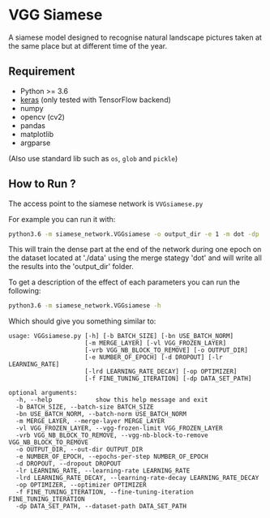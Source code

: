 # VGG Siamese

A siamese model designed to recognise natural landscape 
pictures taken at the same place but at different time 
of the year.

## Requirement

 - Python >= 3.6
 - [keras](https://github.com/keras-team/keras) (only tested with TensorFlow backend)
 - numpy
 - opencv (cv2)
 - pandas
 - matplotlib
 - argparse
 
(Also use standard lib such as `os`, `glob` and `pickle`)

## How to Run ?

The access point to the siamese network is `VVGsiamese.py`

For example you can run it with:

```bash
python3.6 -m siamese_network.VGGsiamese -o output_dir -e 1 -m dot -dp ./data
```
   
This will train the dense part at the end of the network during one epoch on the dataset located at './data'
using the merge stategy 'dot' and will write all the results into the 'output_dir' folder.

To get a description of the effect of each parameters you can run the following:

```bash
python3.6 -m siamese_network.VGGsiamese -h
```

Which should give you something similar to:
 
```commandline
usage: VGGsiamese.py [-h] [-b BATCH_SIZE] [-bn USE_BATCH_NORM]
                     [-m MERGE_LAYER] [-vl VGG_FROZEN_LAYER]
                     [-vrb VGG_NB_BLOCK_TO_REMOVE] [-o OUTPUT_DIR]
                     [-e NUMBER_OF_EPOCH] [-d DROPOUT] [-lr LEARNING_RATE]
                     [-lrd LEARNING_RATE_DECAY] [-op OPTIMIZER]
                     [-f FINE_TUNING_ITERATION] [-dp DATA_SET_PATH]

optional arguments:
  -h, --help            show this help message and exit
  -b BATCH_SIZE, --batch-size BATCH_SIZE
  -bn USE_BATCH_NORM, --batch-norm USE_BATCH_NORM
  -m MERGE_LAYER, --merge-layer MERGE_LAYER
  -vl VGG_FROZEN_LAYER, --vgg-frozen-limit VGG_FROZEN_LAYER
  -vrb VGG_NB_BLOCK_TO_REMOVE, --vgg-nb-block-to-remove VGG_NB_BLOCK_TO_REMOVE
  -o OUTPUT_DIR, --out-dir OUTPUT_DIR
  -e NUMBER_OF_EPOCH, --epochs-per-step NUMBER_OF_EPOCH
  -d DROPOUT, --dropout DROPOUT
  -lr LEARNING_RATE, --learning-rate LEARNING_RATE
  -lrd LEARNING_RATE_DECAY, --learning-rate-decay LEARNING_RATE_DECAY
  -op OPTIMIZER, --optimizer OPTIMIZER
  -f FINE_TUNING_ITERATION, --fine-tuning-iteration FINE_TUNING_ITERATION
  -dp DATA_SET_PATH, --dataset-path DATA_SET_PATH
``` 
 
 
